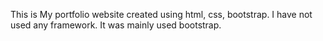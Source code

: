 This is My portfolio website created using html, css, bootstrap. I have not used any framework. It was mainly used bootstrap. 
